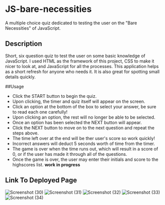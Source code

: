 # JS-bare-necessities
A multiple choice quiz dedicated to testing the user on the "Bare Necessities" of JavaScript.
## Description
  Short, six question quiz to test the user on some basic knowledge of JavaScript. I used HTML as the framework of this project, CSS to make it nicer to look at, and JavaScript for all the processes. This application helps as a short refresh for anyone who needs it. It is also great for spotting small details quickly.

##Usage
  * Click the START button to begin the quiz.
  * Upon clicking, the timer and quiz itself will appear on the screen.
  * Click an option at the bottom of the box to select your answer, be sure to read each one carefully!
  * Upon clicking an option, the rest will no longer be able to be selected.
  * Once an option has been selected the NEXT button will appear.
  * Click the NEXT button to move on to the next question and repeat the steps above.
  * The time left over at the end will be ther user's score so work quickly!
  * Incorrect answers will deduct 5 seconds worth of time from the timer.
  * The game is over when the time runs out, which will result in a score of 0, or if the user has made it through all of the questions.
  * Once the game is over, the user may enter their initials and score to the highscores list. **work in progress**
 ## Link To Deployed Page
 
 
 ![Screenshot (30)](https://user-images.githubusercontent.com/82903685/125729330-eb7d4f86-f74c-4e61-98a1-306f9077e913.png)
 ![Screenshot (31)](https://user-images.githubusercontent.com/82903685/125729375-ff463be4-b103-4d6e-b5e6-eb817b67e74d.png)
 ![Screenshot (32)](https://user-images.githubusercontent.com/82903685/125729408-94220a08-4368-4f3c-b258-9035b2d0b575.png)
![Screenshot (33)](https://user-images.githubusercontent.com/82903685/125729424-e2e87b31-9db3-4100-b144-fc0ef26795ef.png)
![Screenshot (34)](https://user-images.githubusercontent.com/82903685/125729429-dce05450-3cc6-4366-902d-f8a7c29321f2.png)

